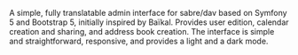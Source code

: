 A simple, fully translatable admin interface for sabre/dav based on Symfony 5 and Bootstrap 5, initially inspired by Baïkal. Provides user edition, calendar creation and sharing, and address book creation. The interface is simple and straightforward, responsive, and provides a light and a dark mode.
